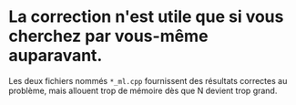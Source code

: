 # La correction n'est utile que si vous cherchez par vous-même auparavant.

Les deux fichiers nommés `*_ml.cpp` fournissent des résultats correctes au
problème, mais allouent trop de mémoire dès que N devient trop grand.

